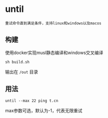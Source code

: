 # until


```
重试命令直到满足条件，支持linux和windows以及macos
```


## 构建


使用docker实现musl静态编译和windows交叉编译

```shell
sh build.sh
```

输出在 `/out` 目录


## 用法

```shell
until --max 22 ping t.cn
```

max参数可选，默认为-1，代表无限重试






